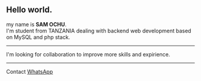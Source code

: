 <h2>Hello world.</h2>
<p>
my name is <strong>SAM OCHU</strong>. <br>
I'm student from TANZANIA dealing with backend web development based on MySQL and php stack.
</p>

---

<p>
I'm looking for collaboration to improve more skills and expirience.
</p>

---

<p>
Contact <a href="https://wa.me/+255699722149?text=Let%20be%20friend">WhatsApp</a>
</p>
